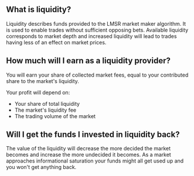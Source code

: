 ## What is liquidity?

Liquidity describes funds provided to the LMSR market maker algorithm. It is used to enable trades without sufficient opposing bets.
Available liquidity corresponds to market depth and increased liquidity will lead to trades having less of an effect on market prices.

## How much will I earn as a liquidity provider?

You will earn your share of collected market fees, equal to your contributed share to the market's liquidity.

Your profit will depend on:

- Your share of total liquidity
- The market's liquidity fee
- The trading volume of the market

## Will I get the funds I invested in liquidity back?

The value of the liquidity will decrease the more decided the market becomes and increase the more undecided it becomes.
As a market approaches informational saturation your funds might all get used up and you won't get anything back.

